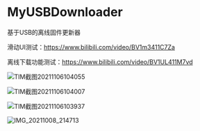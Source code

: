 # MyUSBDownloader
基于USB的离线固件更新器

滑动UI测试：https://www.bilibili.com/video/BV1m3411C7Za

离线下载功能测试：https://www.bilibili.com/video/BV1UL411M7vd

![TIM截图20211106104055](https://user-images.githubusercontent.com/23308519/140595217-0ed3e551-dace-4f39-9003-48ba1a141ef5.jpg)

![TIM截图20211106104007](https://user-images.githubusercontent.com/23308519/140595224-ed43ef47-a276-4917-aba5-ec7ed828a77f.jpg)

![TIM截图20211106103937](https://user-images.githubusercontent.com/23308519/140595231-2d90a23c-c893-4010-a3fd-185477815e75.jpg)

![IMG_20211008_214713](https://user-images.githubusercontent.com/23308519/140595473-a07e1a33-9dbe-450e-93fc-e08753c3d83c.jpg)
